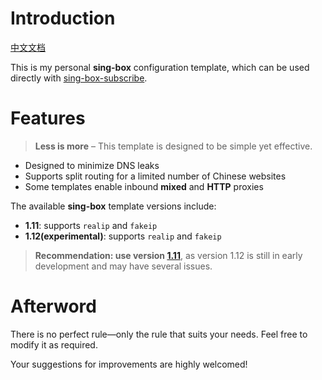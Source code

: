 # Introduction
[中文文档](https://github.com/Fdulo/Sing-Box-config_template/blob/main/README_ZH-CN.md)

This is my personal **sing-box** configuration template, which can be used directly with [sing-box-subscribe](https://github.com/Toperlock/sing-box-subscribe).

# Features

> **Less is more** – This template is designed to be simple yet effective.

- Designed to minimize DNS leaks
- Supports split routing for a limited number of Chinese websites
- Some templates enable inbound **mixed** and **HTTP** proxies

The available **sing-box** template versions include:
- **1.11**: supports `realip` and `fakeip`
- **1.12(experimental)**: supports `realip` and `fakeip`  

>**Recommendation: use version [1.11](https://github.com/Fdulo/Sing-Box-config_template/blob/main/config_template/1.11_new/11fakeQ.json)**, as version 1.12 is still in early development and may have several issues.

# Afterword

There is no perfect rule—only the rule that suits your needs. Feel free to modify it as required.

Your suggestions for improvements are highly welcomed!

